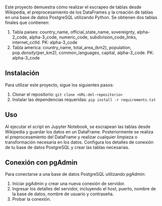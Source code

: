 Este proyecto demuestra cómo realizar el escrapeo de tablas desde Wikipedia, el preprocesamiento de los DataFrames y la creación de tablas en una base de datos PostgreSQL utilizando Python.
Se obtienen dos tablas finales que contienen: 
1. Tabla paises: country_name, official_state_name, sovereignty, alpha-2_code, alpha-3_code, numeric_code, subdivision_code_links, internet_cctld. PK: alpha-3_code  
2. Tabla america: country_name, total_area_(km2), population, pop._density_(per_km2), common_languages, capital, alpha-3_code. PK: alpha-3_code


## Instalación

Para utilizar este proyecto, sigue los siguientes pasos:

1. Clonar el repositorio: `git clone <URL-del-repositorio>`
2. Instalar las dependencias requeridas: `pip install -r requirements.txt`

## Uso

Al ejecutar el script en Jupyter Notebook, se escrapean las tablas desde Wikipedia y guardar los datos en un DataFrame. Posteriormente se realiza el preprocesamiento del DataFrame y realizar cualquier limpieza o transformación necesaria en los datos.
Configura los detalles de conexión de tu base de datos PostgreSQL y crear las tablas necesarias.

## Conexión con pgAdmin

Para conectarse a una base de datos PostgreSQL utilizando pgAdmin:

1. Iniciar pgAdmin y crear una nueva conexión de servidor.
2. Ingresar los detalles del servidor, incluyendo el host, puerto, nombre de la base de datos, nombre de usuario y contraseña.
3. Probar la conexión.